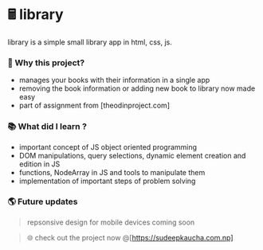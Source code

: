 # 🖩 library
library is a simple small library app in html, css, js.

### 👋 Why this project?
- manages your books with their information in a single app
- removing the book information or adding new book to library now made easy
- part of assignment from [theodinproject.com]

### 📚 What did I learn ?
- important concept of JS object oriented programming
- DOM manipulations, query selections, dynamic element creation and edition in JS
- functions, NodeArray in JS and tools to manipulate them
- implementation of important steps of problem solving

### 🌎 Future updates
> repsonsive design for mobile devices coming soon

> 🌐 check out the project now @[https://sudeepkaucha.com.np]
